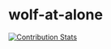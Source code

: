 ﻿# wolf-at-alone


[![Contribution Stats](https://github-contribution-stats.vercel.app/api/?username=wolf-at-alone)](https://github.com/wolf-at-alone/github-contribution-stats/)
